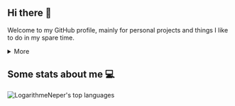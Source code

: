 ## Hi there 👋
Welcome to my GitHub profile, mainly for personal projects and things I like to do in my spare time. 
<details>
  <summary>More</summary>
   <ul>
    <li> My username was chosen when I heard about logarithms for the first time, which was a convenient way (for me) to get rid of useless powers in functions. I am not really sure why that trick had such an effect on me, yet it was great so I decided to name me like that. Apart from that, my real name is Pierre, I completed my M.Sc. in Computer Science and I am looking forward to do a Ph.D.</li>
    <li>I also work in Philosophy in Université Jean Moulin Lyon 3, with a dissertation revolving around abstraction principles (in the way Peano's school and Frege both defined it) and creative definitions <em>à la</em> Weyl. This work revolves around the very concept of defining new objects upon an equivalence relation, and some philosophical and technical problems that may be hidden there.</li>
  </ul> 
</details>

## Some stats about me 💻

<!-- ![LogarithmeNeper's GitHub stats](https://github-readme-stats.vercel.app/api?username=LogarithmeNeper&count_private=true&show_icons=true&theme=dark) -->
![LogarithmeNeper's top languages](https://github-readme-stats.vercel.app/api/top-langs/?username=LogarithmeNeper&hide=jupyter%20notebook&langs_count=10&theme=dark&layout=compact)
